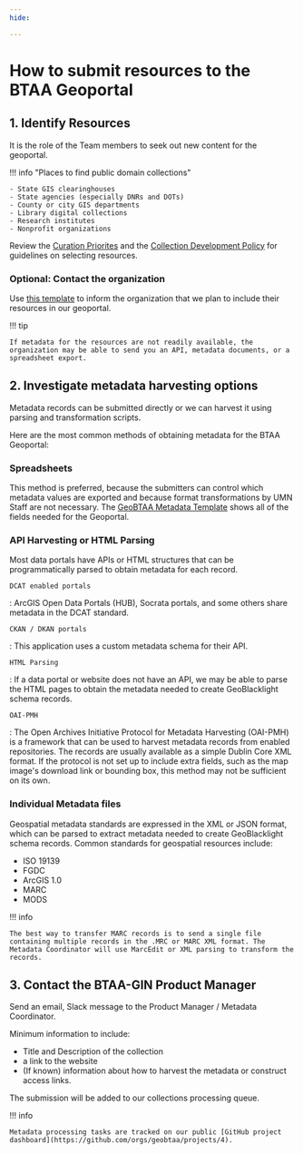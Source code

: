 ```yaml
---
hide:

---
```


# How to submit resources to the BTAA Geoportal

## 1. Identify Resources

It is the role of the Team members to seek out new content for the geoportal.

!!! info "Places to find public domain collections"

    - State GIS clearinghouses
    - State agencies (especially DNRs and DOTs)
    - County or city GIS departments
    - Library digital collections
    - Research institutes
    - Nonprofit organizations

Review the [Curation Priorites](curation-priorities.md) and the [Collection Development Policy](collection-development-policy.md) for guidelines on selecting resources.

### Optional: Contact the organization

Use [this template](https://docs.google.com/document/d/1xqYbutgsrH5UTjKC9m5oBagIgk-8sSCpbYiZ5-tlZr8/edit?usp=sharing) to inform the organization that we plan to include their resources in our geoportal.

!!! tip

	If metadata for the resources are not readily available, the organization may be able to send you an API, metadata documents, or a spreadsheet export.

## 2. Investigate metadata harvesting options

Metadata records can be submitted directly or we can harvest it using parsing and transformation scripts. 

Here are the most common methods of obtaining metadata for the BTAA Geoportal:

### Spreadsheets

This method is preferred, because the submitters can control which metadata values are exported and because format transformations by UMN Staff are not necessary. The [GeoBTAA Metadata Template](https://z.umn.edu/b1g-template) shows all of the fields needed for the Geoportal.

### API Harvesting or HTML Parsing

Most data portals have APIs or HTML structures that can be programmatically parsed to obtain metadata for each record.

`DCAT enabled portals`

:	ArcGIS Open Data Portals (HUB), Socrata portals, and some others share metadata in the DCAT standard.

`CKAN / DKAN portals`

:	This application uses a custom metadata schema for their API.

`HTML Parsing`

: 	If a data portal or website does not have an API, we may be able to parse the HTML pages to obtain the metadata needed to create GeoBlacklight schema records. 

`OAI-PMH`

:	The Open Archives Initiative Protocol for Metadata Harvesting (OAI-PMH) is a framework that can be used to harvest metadata records from enabled repositories. The records are usually available as a simple Dublin Core XML format. If the protocol is not set up to include extra fields, such as the map image's download link or bounding box, this method may not be sufficient on its own.

### Individual Metadata files

Geospatial metadata standards are expressed in the XML or JSON format, which can be parsed to extract metadata needed to create GeoBlacklight schema records. Common standards for geospatial resources include:

* ISO 19139
* FGDC
* ArcGIS 1.0
* MARC
* MODS

!!! info

	The best way to transfer MARC records is to send a single file containing multiple records in the .MRC or MARC XML format. The Metadata Coordinator will use MarcEdit or XML parsing to transform the records.


## 3. Contact the BTAA-GIN Product Manager

Send an email, Slack message to the Product Manager / Metadata Coordinator.

Minimum information to include:

- Title and Description of the collection
- a link to the website
- (If known) information about how to harvest the metadata or construct access links. 

The submission will be added to our collections processing queue.

!!! info

	Metadata processing tasks are tracked on our public [GitHub project dashboard](https://github.com/orgs/geobtaa/projects/4).
	
	
